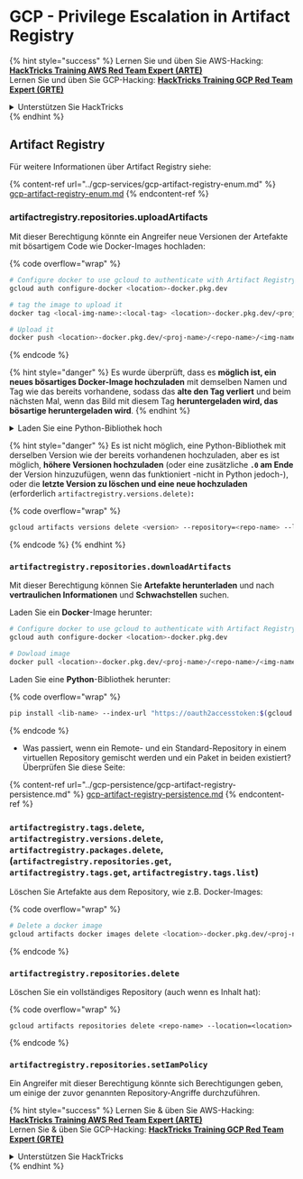 # GCP - Privilege Escalation in Artifact Registry

{% hint style="success" %}
Lernen Sie und üben Sie AWS-Hacking: <img src="/.gitbook/assets/image.png" alt="" data-size="line">[**HackTricks Training AWS Red Team Expert (ARTE)**](https://training.hacktricks.xyz/courses/arte)<img src="/.gitbook/assets/image.png" alt="" data-size="line">\
Lernen Sie und üben Sie GCP-Hacking: <img src="/.gitbook/assets/image (2).png" alt="" data-size="line">[**HackTricks Training GCP Red Team Expert (GRTE)**<img src="/.gitbook/assets/image (2).png" alt="" data-size="line">](https://training.hacktricks.xyz/courses/grte)

<details>

<summary>Unterstützen Sie HackTricks</summary>

* Überprüfen Sie die [**Abonnementpläne**](https://github.com/sponsors/carlospolop)!
* **Treten Sie der** 💬 [**Discord-Gruppe**](https://discord.gg/hRep4RUj7f) oder der [**Telegram-Gruppe**](https://t.me/peass) bei oder **folgen** Sie uns auf **Twitter** 🐦 [**@hacktricks\_live**](https://twitter.com/hacktricks\_live)**.**
* **Teilen Sie Hacking-Tricks, indem Sie PRs an die** [**HackTricks**](https://github.com/carlospolop/hacktricks) und [**HackTricks Cloud**](https://github.com/carlospolop/hacktricks-cloud) Github-Repositories einreichen.

</details>
{% endhint %}

## Artifact Registry

Für weitere Informationen über Artifact Registry siehe:

{% content-ref url="../gcp-services/gcp-artifact-registry-enum.md" %}
[gcp-artifact-registry-enum.md](../gcp-services/gcp-artifact-registry-enum.md)
{% endcontent-ref %}

### artifactregistry.repositories.uploadArtifacts

Mit dieser Berechtigung könnte ein Angreifer neue Versionen der Artefakte mit bösartigem Code wie Docker-Images hochladen:

{% code overflow="wrap" %}
```bash
# Configure docker to use gcloud to authenticate with Artifact Registry
gcloud auth configure-docker <location>-docker.pkg.dev

# tag the image to upload it
docker tag <local-img-name>:<local-tag> <location>-docker.pkg.dev/<proj-name>/<repo-name>/<img-name>:<tag>

# Upload it
docker push <location>-docker.pkg.dev/<proj-name>/<repo-name>/<img-name>:<tag>
```
{% endcode %}

{% hint style="danger" %}
Es wurde überprüft, dass es **möglich ist, ein neues bösartiges Docker-Image hochzuladen** mit demselben Namen und Tag wie das bereits vorhandene, sodass das **alte den Tag verliert** und beim nächsten Mal, wenn das Bild mit diesem Tag **heruntergeladen wird, das bösartige heruntergeladen wird**.
{% endhint %}

<details>

<summary>Laden Sie eine Python-Bibliothek hoch</summary>

**Beginnen Sie mit der Erstellung der hochzuladenden Bibliothek** (wenn Sie die neueste Version aus dem Repository herunterladen können, können Sie diesen Schritt überspringen):

1. **Richten Sie Ihre Projektstruktur ein**:

* Erstellen Sie ein neues Verzeichnis für Ihre Bibliothek, z. B. `hello_world_library`.
* Erstellen Sie innerhalb dieses Verzeichnisses ein weiteres Verzeichnis mit Ihrem Paketnamen, z. B. `hello_world`.
* Erstellen Sie im Verzeichnis Ihres Pakets eine `__init__.py`-Datei. Diese Datei kann leer sein oder Initialisierungen für Ihr Paket enthalten.

```bash
mkdir hello_world_library
cd hello_world_library
mkdir hello_world
touch hello_world/__init__.py
```
2. **Schreiben Sie Ihren Bibliothekscode**:

* Erstellen Sie im Verzeichnis `hello_world` eine neue Python-Datei für Ihr Modul, z. B. `greet.py`.
* Schreiben Sie Ihre "Hallo Welt!"-Funktion:

```python
# hello_world/greet.py
def say_hello():
return "Hallo Welt!"
```
3. **Erstellen Sie eine `setup.py`-Datei**:

* Im Stammverzeichnis Ihres `hello_world_library`-Verzeichnisses erstellen Sie eine `setup.py`-Datei.
* Diese Datei enthält Metadaten zu Ihrer Bibliothek und gibt Python an, wie sie installiert werden soll.

```python
# setup.py
from setuptools import setup, find_packages

setup(
name='hello_world',
version='0.1',
packages=find_packages(),
install_requires=[
# Alle Abhängigkeiten, die Ihre Bibliothek benötigt
],
)
```



**Jetzt laden wir die Bibliothek hoch:**

1. **Erstellen Sie Ihr Paket**:

* Führen Sie vom Stammverzeichnis Ihres `hello_world_library`-Verzeichnisses aus folgendes aus:

```sh
python3 setup.py sdist bdist_wheel
```
2. **Konfigurieren Sie die Authentifizierung für Twine** (verwendet zum Hochladen Ihres Pakets):

* Stellen Sie sicher, dass `twine` installiert ist (`pip install twine`).
* Verwenden Sie `gcloud`, um Anmeldeinformationen zu konfigurieren:

{% code overflow="wrap" %}
```sh
twine upload --username 'oauth2accesstoken' --password "$(gcloud auth print-access-token)" --repository-url https://<location>-python.pkg.dev/<project-id>/<repo-name>/ dist/*
```
{% endcode %}

<!---->

3. **Bereinigen Sie den Build**
```bash
rm -rf dist build hello_world.egg-info
```
</details>

{% hint style="danger" %}
Es ist nicht möglich, eine Python-Bibliothek mit derselben Version wie der bereits vorhandenen hochzuladen, aber es ist möglich, **höhere Versionen hochzuladen** (oder eine zusätzliche **`.0` am Ende** der Version hinzuzufügen, wenn das funktioniert -nicht in Python jedoch-), oder die **letzte Version zu löschen und eine neue hochzuladen** (erforderlich `artifactregistry.versions.delete)`**:**

{% code overflow="wrap" %}
```sh
gcloud artifacts versions delete <version> --repository=<repo-name> --location=<location> --package=<lib-name>
```
{% endcode %}
{% endhint %}

### `artifactregistry.repositories.downloadArtifacts`

Mit dieser Berechtigung können Sie **Artefakte herunterladen** und nach **vertraulichen Informationen** und **Schwachstellen** suchen.

Laden Sie ein **Docker**-Image herunter:
```sh
# Configure docker to use gcloud to authenticate with Artifact Registry
gcloud auth configure-docker <location>-docker.pkg.dev

# Dowload image
docker pull <location>-docker.pkg.dev/<proj-name>/<repo-name>/<img-name>:<tag>
```
Laden Sie eine **Python**-Bibliothek herunter:

{% code overflow="wrap" %}
```bash
pip install <lib-name> --index-url "https://oauth2accesstoken:$(gcloud auth print-access-token)@<location>-python.pkg.dev/<project-id>/<repo-name>/simple/" --trusted-host <location>-python.pkg.dev --no-cache-dir
```
{% endcode %}

* Was passiert, wenn ein Remote- und ein Standard-Repository in einem virtuellen Repository gemischt werden und ein Paket in beiden existiert? Überprüfen Sie diese Seite:

{% content-ref url="../gcp-persistence/gcp-artifact-registry-persistence.md" %}
[gcp-artifact-registry-persistence.md](../gcp-persistence/gcp-artifact-registry-persistence.md)
{% endcontent-ref %}

### `artifactregistry.tags.delete`, `artifactregistry.versions.delete`, `artifactregistry.packages.delete`, (`artifactregistry.repositories.get`, `artifactregistry.tags.get`, `artifactregistry.tags.list`)

Löschen Sie Artefakte aus dem Repository, wie z.B. Docker-Images:

{% code overflow="wrap" %}
```bash
# Delete a docker image
gcloud artifacts docker images delete <location>-docker.pkg.dev/<proj-name>/<repo-name>/<img-name>:<tag>
```
{% endcode %}

### `artifactregistry.repositories.delete`

Löschen Sie ein vollständiges Repository (auch wenn es Inhalt hat):

{% code overflow="wrap" %}
```
gcloud artifacts repositories delete <repo-name> --location=<location>
```
{% endcode %}

### `artifactregistry.repositories.setIamPolicy`

Ein Angreifer mit dieser Berechtigung könnte sich Berechtigungen geben, um einige der zuvor genannten Repository-Angriffe durchzuführen.

{% hint style="success" %}
Lernen Sie & üben Sie AWS-Hacking: <img src="/.gitbook/assets/image.png" alt="" data-size="line">[**HackTricks Training AWS Red Team Expert (ARTE)**](https://training.hacktricks.xyz/courses/arte)<img src="/.gitbook/assets/image.png" alt="" data-size="line">\
Lernen Sie & üben Sie GCP-Hacking: <img src="/.gitbook/assets/image (2).png" alt="" data-size="line">[**HackTricks Training GCP Red Team Expert (GRTE)**<img src="/.gitbook/assets/image (2).png" alt="" data-size="line">](https://training.hacktricks.xyz/courses/grte)

<details>

<summary>Unterstützen Sie HackTricks</summary>

* Überprüfen Sie die [**Abonnementpläne**](https://github.com/sponsors/carlospolop)!
* **Treten Sie der** 💬 [**Discord-Gruppe**](https://discord.gg/hRep4RUj7f) oder der [**Telegram-Gruppe**](https://t.me/peass) bei oder **folgen** Sie uns auf **Twitter** 🐦 [**@hacktricks\_live**](https://twitter.com/hacktricks\_live)**.**
* **Teilen Sie Hacking-Tricks, indem Sie PRs an die** [**HackTricks**](https://github.com/carlospolop/hacktricks) und [**HackTricks Cloud**](https://github.com/carlospolop/hacktricks-cloud) Github-Repositories einreichen.

</details>
{% endhint %}
